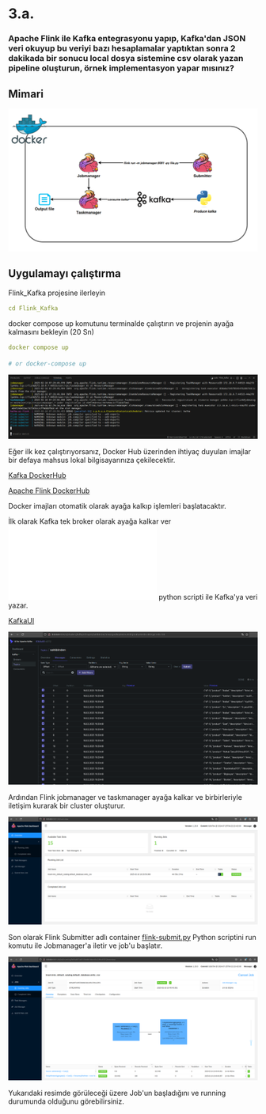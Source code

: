 # **3.a.** 
### **Apache Flink ile Kafka entegrasyonu yapıp, Kafka'dan JSON veri okuyup bu veriyi bazı hesaplamalar yaptıktan sonra 2 dakikada bir sonucu  local dosya sistemine csv olarak yazan pipeline oluşturun, örnek implementasyon yapar mısınız?**

## **Mimari**

![flink_kafka_mimari](/readme_images/flink_kafka_mimari.png)

## Uygulamayı çalıştırma

Flink_Kafka projesine ilerleyin

```yaml
cd Flink_Kafka
```

docker compose up komutunu terminalde çalıştırın ve projenin ayağa kalmasını bekleyin (20 Sn)

```yaml
docker compose up

# or docker-compose up
```

![flink_kafka_composeup](/readme_images/flink_kafka_composeup.png)

Eğer ilk kez çalıştırıyorsanız, Docker Hub üzerinden ihtiyaç duyulan imajlar bir defaya mahsus lokal bilgisayarınıza çekilecektir.

[Kafka DockerHub](https://hub.docker.com/r/bitnami/kafka)

[Apache Flink DockerHub](https://hub.docker.com/_/flink)

Docker imajları otomatik olarak ayağa kalkıp işlemleri başlatacaktır.

İlk olarak Kafka tek broker olarak ayağa kalkar ver ![](/Flink_Kafka/producer/kafka_producer.py) python scripti ile Kafka'ya veri yazar.

[KafkaUI](http://0.0.0.0:8089/ui/clusters/kafka/all-topics?perPage=25)

![](/readme_images/flink_kafka_ui.png)

Ardından Flink jobmanager ve taskmanager ayağa kalkar ve birbirleriyle iletişim kurarak bir cluster oluşturur.

![flink_ui](/readme_images/flink_ui.png)

Son olarak Flink Submitter adlı container [flink-submit.py](/Flink_Kafka/flink-submit.py) Python scriptini run komutu ile Jobmanager'a iletir ve job'u başlatır.

![flink_running_job](/readme_images/flink_running_job.png)

Yukarıdaki resimde görüleceği üzere Job'un başladığını ve running durumunda olduğunu görebilirsiniz.
